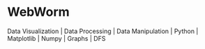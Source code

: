 # WebWorm
Data Visualization | Data Processing | Data Manipulation | Python | Matplotlib | Numpy | Graphs | DFS

